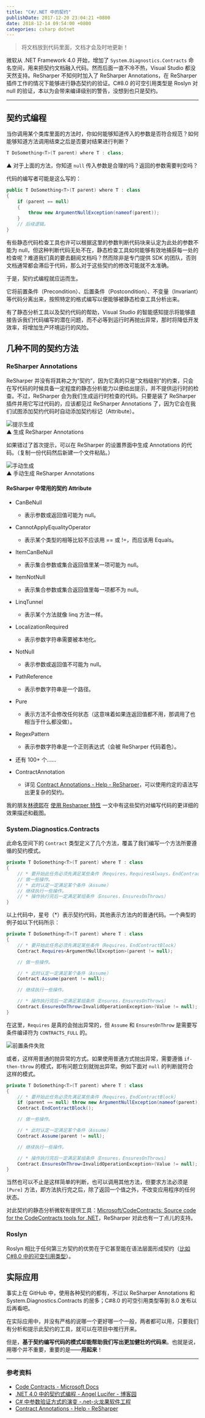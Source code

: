 ```yaml
---
title: "C#/.NET 中的契约"
publishDate: 2017-12-20 23:04:21 +0800
date: 2018-12-14 09:54:00 +0800
categories: csharp dotnet
---
```


> 将文档放到代码里面，文档才会及时地更新！

微软从 .NET Framework 4.0 开始，增加了 `System.Diagnostics.Contracts` 命名空间，用来把契约文档融入代码。然而后面一直不冷不热，Visual Studio 都没天然支持。ReSharper 不知何时加入了 ReSharper Annotations，在 ReSharper 插件工作的情况下能够进行静态契约的验证。C#8.0 的可空引用类型是 Roslyn 对 null 的验证，本以为会带来编译级别的警告，没想到也只是契约。

---

<p id="toc"></p>

## 契约式编程

当你调用某个类库里面的方法时，你如何能够知道传入的参数是否符合规范？如何能够知道方法调用结束之后是否要对结果进行判断？

```csharp
T DoSomething<T>(T parent) where T : class;
```

▲ 对于上面的方法，你知道 `null` 传入参数是合理的吗？返回的参数需要判空吗？

代码的编写者可能是这么写的：

```csharp
public T DoSomething<T>(T parent) where T : class
{
    if (parent == null)
    {
        throw new ArgumentNullException(nameof(parent));
    }
    // 后续逻辑。
}
```

有些静态代码检查工具也许可以根据这里的参数判断代码块来认定为此处的参数不能为 null，但这种判断代码无处不在，静态检查工具如何能够有效地捕获每一处的检查呢？难道我们真的要去翻阅文档吗？然而除非是专门提供 SDK 的团队，否则文档通常都会滞后于代码，那么对于这些契约的修改可能就不太准确。

于是，契约式编程就应运而生。

它将前置条件（Precondition）、后置条件（Postcondition）、不变量（Invariant）等代码分离出来，按照特定的格式编写以便能够被静态检查工具分析出来。

有了静态分析工具以及契约代码的帮助，Visual Studio 的智能感知提示将能够直接告诉我们代码编写的潜在问题，而不必等到运行时再抛出异常，那时将降低开发效率，将增加生产环境运行的风险。

## 几种不同的契约方法

### ReSharper Annotations

ReSharper 并没有将其称之为“契约”，因为它真的只是“文档级别”的约束，只会在写代码的时候具备一定程度的静态分析能力以便给出提示，并不提供运行时的检查。不过，ReSharper 会为我们生成运行时检查的代码。只要是装了 ReSharper 插件并用它写过代码的，应该都见过 ReSharper Annotations 了，因为它会在我们试图添加契约代码时自动添加契约标记（Attribute）。

![提示生成](/static/posts/2017-12-20-22-19-10.png)  
▲ 生成 ReSharper Annotations

如果错过了首次提示，可以在 ReSharper 的设置界面中生成 Annotations 的代码。（复制一份代码然后新建一个文件粘贴。）

![手动生成](/static/posts/2017-12-20-22-14-55.png)  
▲ 手动生成 ReSharper Annotations

#### ReSharper 中常用的契约 Attribute

- CanBeNull
    * 表示参数或返回值可能为 null。
- CannotApplyEqualityOperator
    * 表示某个类型的相等比较不应该用 == 或 !=，而应该用 Equals。
- ItemCanBeNull
    * 表示集合参数或集合返回值里某一项可能为 null。
- ItemNotNull
    * 表示集合参数或集合返回值里每一项都不为 null。
- LinqTunnel
    * 表示某个方法就像 linq 方法一样。
- LocalizationRequired
    * 表示参数字符串需要被本地化。
- NotNull
    * 表示参数或返回值不可能为 null。
- PathReference
    * 表示参数字符串是一个路径。
- Pure
    * 表示方法不会修改任何状态（这意味着如果连返回值都不用，那调用了也相当于什么都没做）。
- RegexPattern
    * 表示参数字符串是一个正则表达式（会被 ReSharper 代码着色）。
- 还有 100+ 个……

- ContractAnnotation
    * 详见 [Contract Annotations - Help - ReSharper](https://www.jetbrains.com/help/resharper/Contract_Annotations.html)，可以使用约定的语法写出更复杂的契约。

我的朋友[林德熙](https://lindexi.github.io/lindexi/)在 [使用 Resharper 特性](https://lindexi.github.io/lindexi/post/%E4%BD%BF%E7%94%A8-Resharper-%E7%89%B9%E6%80%A7.html) 一文中有这些契约对编写代码的更详细的效果描述和截图。

### System.Diagnostics.Contracts

此命名空间下的 `Contract` 类型定义了几个方法，覆盖了我们编写一个方法所要遵循的契约模式。

```csharp
private T DoSomething<T>(T parent) where T : class
{
    // * 要开始此任务必须先满足某些条件（Requires，RequiresAlways，EndContractBlock）
    // 做一些操作。
    // * 此时认定一定满足某个条件（Assume）
    // 继续执行一些操作。
    // * 操作执行完后一定满足某组条件（Ensures，EnsuresOnThrows）
}
```

以上代码中，星号（*）表示契约代码，其他表示方法内的普通代码。一个典型的例子如以下代码所示：

```csharp
private T DoSomething<T>(T parent) where T : class
{
    // * 要开始此任务必须先满足某些条件（Requires，EndContractBlock）
    Contract.Requires<ArgumentNullException>(parent != null);

    // 做一些操作。

    // * 此时认定一定满足某个条件（Assume）
    Contract.Assume(parent != null);

    // 继续执行一些操作。

    // * 操作执行完后一定满足某组条件（Ensures，EnsuresOnThrows）
    Contract.EnsuresOnThrow<InvalidOperationException>(Value != null);
}
```

在这里，`Requires` 是真的会抛出异常的，但 `Assume` 和 `EnsuresOnThrow` 是需要写条件编译符为 `CONTRACTS_FULL` 的。

![前置条件失败](/static/posts/2018-01-04-14-26-42.png)

或者，这样用普通的抛异常的方式。如果使用普通方式抛出异常，需要遵循 `if-then-throw` 的模式，即有问题立刻就抛出异常。例如下面对 `null` 的判断就符合这样的模式。

```csharp
private T DoSomething<T>(T parent) where T : class
{
    // * 要开始此任务必须先满足某些条件（Requires，EndContractBlock）
    if (parent == null) throw new ArgumentNullException(nameof(parent));
    Contract.EndContractBlock();

    // 做一些操作。

    // * 此时认定一定满足某个条件（Assume）
    Contract.Assume(parent != null);

    // 继续执行一些操作。

    // * 操作执行完后一定满足某组条件（Ensures，EnsuresOnThrows）
    Contract.EnsuresOnThrow<InvalidOperationException>(Value != null);
}
```

当然也可以不止是这样简单的判断，也可以调用其他方法，但要求方法必须是 `[Pure]` 方法，即方法执行完之后，除了返回一个值之外，不改变应用程序的任何状态。

对此契约的静态分析微软有提供工具：[Microsoft/CodeContracts: Source code for the CodeContracts tools for .NET](https://github.com/Microsoft/CodeContracts)，ReSharper 对此也有一丁点儿的支持。

### Roslyn

Roslyn 相比于任何第三方契约的优势在于它甚至能在语法层面形成契约（[比如 C#8.0 中的可空引用类型](/post/nullable-reference-in-csharp.html)）。

## 实际应用

事实上在 GitHub 中，使用各种契约的都有，不过以 ReSharper Annotations 和 System.Diagnostics.Contracts 的居多；C#8.0 的可空引用类型等到 8.0 发布以后再看吧。

在实际应用中，并没有严格的说哪一个更好哪一个一般，两者都可以用，只要我们有分析和提示此契约的工具，就可以在项目中推行开来。

但是，**基于契约编写代码的模式却能帮助我们写出更加健壮的代码来**。也就是说，用哪个并不重要，重要的是——**用起来**！

---

### 参考资料

- [Code Contracts - Microsoft Docs](https://docs.microsoft.com/en-us/dotnet/framework/debug-trace-profile/code-contracts?wt.mc_id=MVP)
- [.NET 4.0 中的契约式编程 - Angel Lucifer - 博客园](http://www.cnblogs.com/lucifer1982/archive/2009/03/21/1418642.html)
- [C# 中参数验证方式的演变 -.net-火龙果软件工程](http://www.uml.org.cn/net/201510303.asp)
- [Contract Annotations - Help - ReSharper](https://www.jetbrains.com/help/resharper/Contract_Annotations.html)
